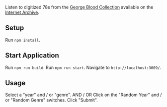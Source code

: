 Listen to digitized 78s from the [George Blood Collection](https://archive.org/details/georgeblood) available on the [Internet Archive](https://archive.org/).

## Setup
Run `npm install`.

## Start Application
Run `npm run build`.
Run `npm run start`.
Navigate to `http://localhost:3009/`.

## Usage
Select a "year" and / or "genre".
AND / OR
Click on the "Random Year" and / or "Random Genre" switches.
Click "Submit".


